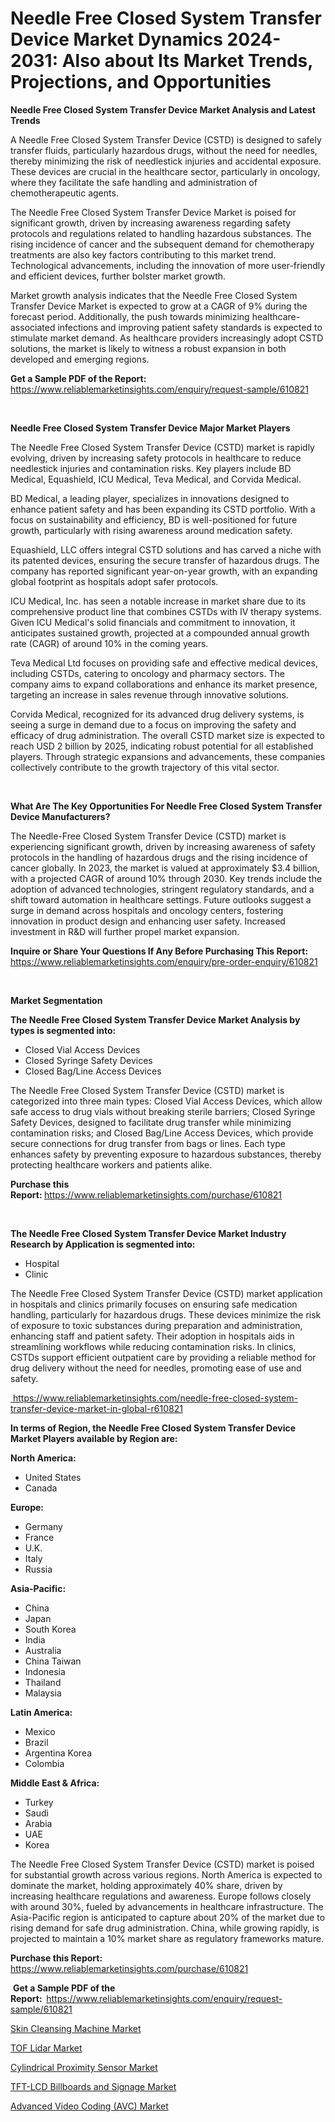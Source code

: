 <p><h1>Needle Free Closed System Transfer Device Market Dynamics 2024-2031: Also about Its Market Trends, Projections, and Opportunities</h1></p><p><strong>Needle Free Closed System Transfer Device Market Analysis and Latest Trends</strong></p>
<p><p>A Needle Free Closed System Transfer Device (CSTD) is designed to safely transfer fluids, particularly hazardous drugs, without the need for needles, thereby minimizing the risk of needlestick injuries and accidental exposure. These devices are crucial in the healthcare sector, particularly in oncology, where they facilitate the safe handling and administration of chemotherapeutic agents.</p><p>The Needle Free Closed System Transfer Device Market is poised for significant growth, driven by increasing awareness regarding safety protocols and regulations related to handling hazardous substances. The rising incidence of cancer and the subsequent demand for chemotherapy treatments are also key factors contributing to this market trend. Technological advancements, including the innovation of more user-friendly and efficient devices, further bolster market growth.</p><p>Market growth analysis indicates that the Needle Free Closed System Transfer Device Market is expected to grow at a CAGR of 9% during the forecast period. Additionally, the push towards minimizing healthcare-associated infections and improving patient safety standards is expected to stimulate market demand. As healthcare providers increasingly adopt CSTD solutions, the market is likely to witness a robust expansion in both developed and emerging regions.</p></p>
<p><strong>Get a Sample PDF of the Report:&nbsp;</strong> <a href="https://www.reliablemarketinsights.com/enquiry/request-sample/610821?utm_campaign=1338&utm_medium=2&utm_source=Github&utm_content=ia&utm_term=29092024&utm_id=needle-free-closed-system-transfer-device">https://www.reliablemarketinsights.com/enquiry/request-sample/610821</a></p>
<p>&nbsp;</p>
<p><strong>Needle Free Closed System Transfer Device Major Market Players</strong></p>
<p><p>The Needle Free Closed System Transfer Device (CSTD) market is rapidly evolving, driven by increasing safety protocols in healthcare to reduce needlestick injuries and contamination risks. Key players include BD Medical, Equashield, ICU Medical, Teva Medical, and Corvida Medical. </p><p>BD Medical, a leading player, specializes in innovations designed to enhance patient safety and has been expanding its CSTD portfolio. With a focus on sustainability and efficiency, BD is well-positioned for future growth, particularly with rising awareness around medication safety. </p><p>Equashield, LLC offers integral CSTD solutions and has carved a niche with its patented devices, ensuring the secure transfer of hazardous drugs. The company has reported significant year-on-year growth, with an expanding global footprint as hospitals adopt safer protocols.</p><p>ICU Medical, Inc. has seen a notable increase in market share due to its comprehensive product line that combines CSTDs with IV therapy systems. Given ICU Medical's solid financials and commitment to innovation, it anticipates sustained growth, projected at a compounded annual growth rate (CAGR) of around 10% in the coming years.</p><p>Teva Medical Ltd focuses on providing safe and effective medical devices, including CSTDs, catering to oncology and pharmacy sectors. The company aims to expand collaborations and enhance its market presence, targeting an increase in sales revenue through innovative solutions.</p><p>Corvida Medical, recognized for its advanced drug delivery systems, is seeing a surge in demand due to a focus on improving the safety and efficacy of drug administration. The overall CSTD market size is expected to reach USD 2 billion by 2025, indicating robust potential for all established players. Through strategic expansions and advancements, these companies collectively contribute to the growth trajectory of this vital sector.</p></p>
<p>&nbsp;</p>
<p><strong>What Are The Key Opportunities For Needle Free Closed System Transfer Device Manufacturers?</strong></p>
<p><p>The Needle-Free Closed System Transfer Device (CSTD) market is experiencing significant growth, driven by increasing awareness of safety protocols in the handling of hazardous drugs and the rising incidence of cancer globally. In 2023, the market is valued at approximately $3.4 billion, with a projected CAGR of around 10% through 2030. Key trends include the adoption of advanced technologies, stringent regulatory standards, and a shift toward automation in healthcare settings. Future outlooks suggest a surge in demand across hospitals and oncology centers, fostering innovation in product design and enhancing user safety. Increased investment in R&D will further propel market expansion.</p></p>
<p><strong>Inquire or Share Your Questions If Any Before Purchasing This Report:</strong> <a href="https://www.reliablemarketinsights.com/enquiry/pre-order-enquiry/610821?utm_campaign=1338&utm_medium=2&utm_source=Github&utm_content=ia&utm_term=29092024&utm_id=needle-free-closed-system-transfer-device">https://www.reliablemarketinsights.com/enquiry/pre-order-enquiry/610821</a></p>
<p>&nbsp;</p>
<p><strong>Market Segmentation</strong></p>
<p><strong>The Needle Free Closed System Transfer Device Market Analysis by types is segmented into:</strong></p>
<p><ul><li>Closed Vial Access Devices</li><li>Closed Syringe Safety Devices</li><li>Closed Bag/Line Access Devices</li></ul></p>
<p><p>The Needle Free Closed System Transfer Device (CSTD) market is categorized into three main types: Closed Vial Access Devices, which allow safe access to drug vials without breaking sterile barriers; Closed Syringe Safety Devices, designed to facilitate drug transfer while minimizing contamination risks; and Closed Bag/Line Access Devices, which provide secure connections for drug transfer from bags or lines. Each type enhances safety by preventing exposure to hazardous substances, thereby protecting healthcare workers and patients alike.</p></p>
<p><strong>Purchase this Report:&nbsp;</strong><a href="https://www.reliablemarketinsights.com/purchase/610821?utm_campaign=1338&utm_medium=2&utm_source=Github&utm_content=ia&utm_term=29092024&utm_id=needle-free-closed-system-transfer-device">https://www.reliablemarketinsights.com/purchase/610821</a></p>
<p>&nbsp;</p>
<p><strong>The Needle Free Closed System Transfer Device Market Industry Research by Application is segmented into:</strong></p>
<p><ul><li>Hospital</li><li>Clinic</li></ul></p>
<p><p>The Needle Free Closed System Transfer Device (CSTD) market application in hospitals and clinics primarily focuses on ensuring safe medication handling, particularly for hazardous drugs. These devices minimize the risk of exposure to toxic substances during preparation and administration, enhancing staff and patient safety. Their adoption in hospitals aids in streamlining workflows while reducing contamination risks. In clinics, CSTDs support efficient outpatient care by providing a reliable method for drug delivery without the need for needles, promoting ease of use and safety.</p></p>
<p><a href="https://www.reliablemarketinsights.com/needle-free-closed-system-transfer-device-market-in-global-r610821?utm_campaign=1338&utm_medium=2&utm_source=Github&utm_content=ia&utm_term=29092024&utm_id=needle-free-closed-system-transfer-device">&nbsp;https://www.reliablemarketinsights.com/needle-free-closed-system-transfer-device-market-in-global-r610821</a></p>
<p><strong>In terms of Region, the Needle Free Closed System Transfer Device Market Players available by Region are:</strong></p>
<p>
    <p> <strong> North America: </strong>
        <ul>
            <li>United States</li>
            <li>Canada</li>
        </ul>
        </p> 
    <p> <strong> Europe: </strong>
        <ul>
            <li>Germany</li>
            <li>France</li>
            <li>U.K.</li>
            <li>Italy</li>
            <li>Russia</li>
        </ul>
        </p> 
    <p> <strong> Asia-Pacific: </strong>
        <ul>
            <li>China</li>
            <li>Japan</li>
            <li>South Korea</li>
            <li>India</li>
            <li>Australia</li>
            <li>China Taiwan</li>
            <li>Indonesia</li>
            <li>Thailand</li>
            <li>Malaysia</li>
        </ul>
        </p> 
    <p> <strong> Latin America: </strong>
        <ul>
            <li>Mexico</li>
            <li>Brazil</li>
            <li>Argentina Korea</li>
            <li>Colombia</li>
        </ul>
        </p> 
    <p> <strong> Middle East & Africa: </strong>
        <ul>
            <li>Turkey</li>
            <li>Saudi</li>
            <li>Arabia</li>
            <li>UAE</li>
            <li>Korea</li>
        </ul>
    </p>
    </p>
<p><p>The Needle Free Closed System Transfer Device (CSTD) market is poised for substantial growth across various regions. North America is expected to dominate the market, holding approximately 40% share, driven by increasing healthcare regulations and awareness. Europe follows closely with around 30%, fueled by advancements in healthcare infrastructure. The Asia-Pacific region is anticipated to capture about 20% of the market due to rising demand for safe drug administration. China, while growing rapidly, is projected to maintain a 10% market share as regulatory frameworks mature.</p></p>
<p><strong>Purchase this Report: </strong><a href="https://www.reliablemarketinsights.com/purchase/610821?utm_campaign=1338&utm_medium=2&utm_source=Github&utm_content=ia&utm_term=29092024&utm_id=needle-free-closed-system-transfer-device">https://www.reliablemarketinsights.com/purchase/610821</a></p>
<p>&nbsp;<strong>Get a Sample PDF of the Report:&nbsp;&nbsp;</strong><a href="https://www.reliablemarketinsights.com/enquiry/request-sample/610821?utm_campaign=1338&utm_medium=2&utm_source=Github&utm_content=ia&utm_term=29092024&utm_id=needle-free-closed-system-transfer-device">https://www.reliablemarketinsights.com/enquiry/request-sample/610821</a></p>
<p><strong></strong></p>
<p><p><a href="https://www.linkedin.com/pulse/what-influencing-future-skin-cleansing-machine-market-insights-yt0ke?utm_campaign=1338&utm_medium=2&utm_source=Github&utm_content=ia&utm_term=29092024&utm_id=needle-free-closed-system-transfer-device">Skin Cleansing Machine Market</a></p><p><a href="https://www.linkedin.com/pulse/how-tof-lidar-market-evolve-growth-analysis-year-2024--pkpdf?utm_campaign=1338&utm_medium=2&utm_source=Github&utm_content=ia&utm_term=29092024&utm_id=needle-free-closed-system-transfer-device">TOF Lidar Market</a></p><p><a href="https://www.linkedin.com/pulse/how-regional-global-trends-shaping-cylindrical-proximity-or2hf?utm_campaign=1338&utm_medium=2&utm_source=Github&utm_content=ia&utm_term=29092024&utm_id=needle-free-closed-system-transfer-device">Cylindrical Proximity Sensor Market</a></p><p><a href="https://issuu.com/reportprime-2/docs/tft-lcd-billboards-and-signage-mark_cba4a32c58806e?utm_campaign=1338&utm_medium=2&utm_source=Github&utm_content=ia&utm_term=29092024&utm_id=needle-free-closed-system-transfer-device">TFT-LCD Billboards and Signage Market</a></p><p><a href="https://issuu.com/reportprime-2/docs/advanced-video-coding-avc-market-si_e5f8e832bc2727?utm_campaign=1338&utm_medium=2&utm_source=Github&utm_content=ia&utm_term=29092024&utm_id=needle-free-closed-system-transfer-device">Advanced Video Coding (AVC) Market</a></p></p>